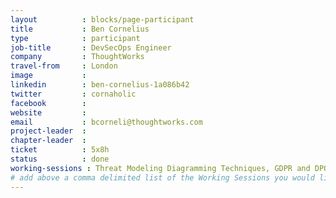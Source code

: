 ```yaml
---
layout          : blocks/page-participant
title           : Ben Cornelius
type            : participant
job-title       : DevSecOps Engineer
company         : ThoughtWorks
travel-from     : London
image           :
linkedin        : ben-cornelius-1a086b42
twitter         : cornaholic
facebook        :
website         :
email           : bcorneli@thoughtworks.com
project-leader  :
chapter-leader  :
ticket          : 5x8h
status          : done
working-sessions : Threat Modeling Diagramming Techniques, GDPR and DPO AppSec implications, Security Guild vs Security Champions, Top 10 2017 - Process Discussion
# add above a comma delimited list of the Working Sessions you would like to attend (use the session's title)
---
```


<!-- put more details about participant here -->

